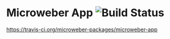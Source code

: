 # Microweber App ![Build Status](https://api.travis-ci.org/microweber-packages/microweber-app.svg?branch=master)
https://travis-ci.org/microweber-packages/microweber-app